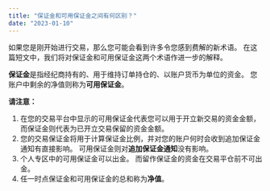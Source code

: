 ```yaml
---
title: "保证金和可用保证金之间有何区别？"
date: "2023-01-10"
---
```


如果您是刚开始进行交易，那么您可能会看到许多令您感到费解的新术语。 在这篇短文中，我们将对保证金和可用保证金这两个术语作进一步的解释。

**保证金**是指经纪商持有的、用于维持订单持仓的、以账户货币为单位的资金。 您账户中剩余的净值则称为**可用保证金**。

**请注意：**

1. 在您的交易平台中显示的可用保证金代表您可以用于开立新交易的资金金额，而保证金则代表为已开立交易保留的资金金额。
2. 您的交易保证金将用于计算保证金比例，并对您的账户何时会收到追加保证金通知有直接影响。 可用保证金则对**追加保证金通知**没有影响。
3. 个人专区中的可用保证金可以出金。 而留作保证金的资金在交易平仓前不可出金。
4. 任一时点保证金和可用保证金的总和称为**净值**。
